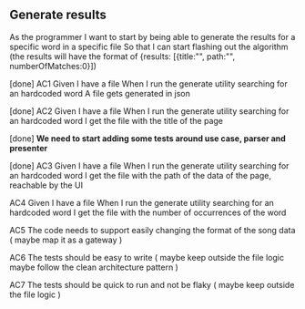 ## Generate results

As the programmer
I want to start by being able to generate the results for a specific word in a specific file
So that I can start flashing out the algorithm
  (the results will have the format of {results: [{title:"", path:"", numberOfMatches:0}])

[done]
AC1
Given I have a file
When I run the generate utility searching for an hardcoded word
A file gets generated in json

[done]
AC2
Given I have a file
When I run the generate utility searching for an hardcoded word
I get the file with the title of the page

[done]
**We need to start adding some tests around use case, parser and presenter**

[done]
AC3
Given I have a file
When I run the generate utility searching for an hardcoded word
I get the file with the path of the data of the page, reachable by the UI

AC4
Given I have a file
When I run the generate utility searching for an hardcoded word
I get the file with the number of occurrences of the word

AC5
The code needs to support easily changing the format of the song data
(
  maybe map it as a gateway
)

AC6
The tests should be easy to write
(
  maybe keep outside the file logic
  maybe follow the clean architecture pattern
)

AC7
The tests should be quick to run and not be flaky
(
  maybe keep outside the file logic
)